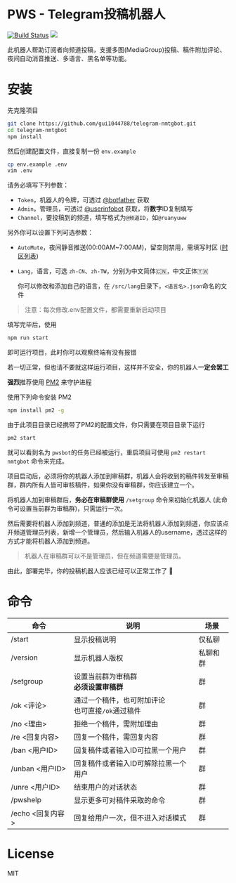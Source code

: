 # PWS - Telegram投稿机器人

[![Build Status](https://travis-ci.org/axiref/telegram-pwsbot.svg?branch=master)](https://travis-ci.org/axiref/telegram-pwsbot)
![](https://img.shields.io/badge/license-MIT-green.svg)

此机器人帮助订阅者向频道投稿，支援多图(MediaGroup)投稿、稿件附加评论、夜间自动消音推送、多语言、黑名单等功能。

# 安装

先克隆项目
```bash
git clone https://github.com/gui1044788/telegram-nmtgbot.git
cd telegram-nmtgbot
npm install
```
然后创建配置文件，直接复制一份 `env.example`

```bash
cp env.example .env
vim .env
```

请务必填写下列参数：

- `Token`，机器人的令牌，可透过 [@botfather](https://t.me/botfather) 获取
- `Admin`，管理员，可透过 [@userinfobot](https://t.me/userinfobot) 获取，将**数字**ID复制填写
- `Channel`，要投稿到的频道，填写格式为`@频道ID`，如`@ruanyuww`

另外你可以设置下列可选参数：

- `AutoMute`，夜间静音推送(00:00AM~7:00AM)，留空则禁用，需填写时区 ([时区列表](http://php.net/manual/zh/timezones.php))

- `Lang`，语言，可选 `zh-CN`、`zh-TW`，分别为中文简体🇨🇳，中文正体🇹🇼

  你可以修改和添加自己的语言，在 `/src/lang`目录下，`<语言名>.json`命名的文件

> 注意：每次修改.env配置文件，都需要重新启动项目

填写完毕后，使用 

```bash
npm run start
```

即可运行项目，此时你可以观察终端有没有报错

若一切正常，但也请不要就这样运行项目，这样并不安全，你的机器人**一定会罢工**

**强烈**推荐使用 [PM2](https://www.npmjs.com/package/pm2) 来守护进程

使用下列命令安装 PM2

```bash
npm install pm2 -g
```

由于此项目目录已经携带了PM2的配置文件，你只需要在项目目录下运行

```bash
pm2 start
```

就可以看到名为 `pwsbot`的任务已经被运行，重启项目可使用 `pm2 restart nmtgbot` 命令来完成。

项目启动后，必须将你的机器人添加到审稿群，机器人会将收到的稿件转发至审稿群，群内所有人皆可审核稿件，如果你没有审稿群，你应该建立一个。

将机器人加到审稿群后，**务必在审稿群使用** `/setgroup` 命令来初始化机器人 (此命令可设置当前群为审稿群)，只需运行一次。

然后需要将机器人添加到频道，普通的添加是无法将机器人添加到频道，你应该点开频道管理员列表，新增一个管理员，然后输入机器人的username，透过这样的方式才能将机器人添加到频道。

> 机器人在审稿群可以不是管理员，但在频道需要是管理员。

由此，部署完毕，你的投稿机器人应该已经可以正常工作了 🎉

# 命令

| 命令             | 说明                                                  | 场景     |
| ---------------- | ----------------------------------------------------- | -------- |
| /start           | 显示投稿说明                                          | 仅私聊   |
| /version         | 显示机器人版权                                        | 私聊和群 |
| /setgroup        | 设置当前群为审稿群<br />**必须设置审稿群**            | 群       |
| /ok <评论>       | 通过一个稿件，也可附加评论<br />也可直接`/ok`通过稿件 | 群       |
| /no <理由>       | 拒绝一个稿件，需附加理由                              | 群       |
| /re <回复内容>   | 回复一个稿件，需回复内容                              | 群       |
| /ban <用户ID>    | 回复稿件或者输入ID可拉黑一个用户                      | 群       |
| /unban <用户ID>  | 回复稿件或者输入ID可解除拉黑一个用户                  | 群       |
| /unre <用户ID>   | 结束用户的对话状态                                    | 群       |
| /pwshelp         | 显示更多可对稿件采取的命令                            | 群       |
| /echo <回复内容> | 回复给用户一次，但不进入对话模式                      | 群       |




# License

MIT


